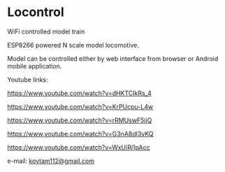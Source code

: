 # Locontrol
WiFi controlled model train

ESP8266 powered N scale model locomotive.

Model can be controlled either by web interface from browser or Android mobile application.

Youtube links:

https://www.youtube.com/watch?v=dHKTCIkRs_4

https://www.youtube.com/watch?v=KrPUcpu-L4w

https://www.youtube.com/watch?v=rRMUswF5jjQ

https://www.youtube.com/watch?v=G3nA8dI3vKQ

https://www.youtube.com/watch?v=WxUiRj1pAcc

e-mail: kovtam112@gmail.com

